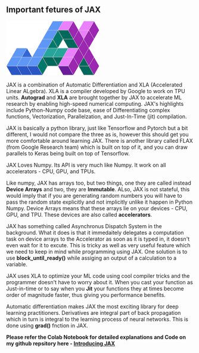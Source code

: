 ## Important fetures of JAX
![](/images/jax_logo_250px.png)

JAX is a combination of Automatic Differentiation and XLA (Accelerated Linear ALgebra). XLA is a compiler developed by Google to work on TPU units. **Autograd** and **XLA** are brought together by JAX to accelerate ML research by enabling high-speed numerical computing. JAX's highlights include Python-Numpy code base, ease of Differentiating complex functions, Vectorization, Parallelzation, and Just-In-Time (jit) compilation.

JAX is basically a python library, just like Tensorflow and Pytorch but a bit different, I would not compare the three as is, however this should get you more comfortable around learning JAX. There is another library called FLAX (from Google Research team) which is built on top of it, and you can draw parallels to Keras being built on top of Tensorflow.

JAX Loves Numpy. Its API is very much like Numpy. It work on all accelerators - CPU, GPU, and TPUs.

Like numpy, JAX has arrays too, but two things, one they are called instead **Device Arrays** and two, they are **Immutable**. ALso, JAX is not stateful, this would imply that if you are generating random numbers you will have to pass the random state explicitly and not implicitly unlike it happen in Python Numpy. Device Arrays means that these arrays lie on your devices - CPU, GPU, and TPU. These devices are also called **accelerators**.

JAX has something called Asynchronus Dispatch System in the background. What it does is that it immedaitely delegates a computation task on device arrays to the Accelerator as soon as it is typed in, it doesn't even wait for it to excute. This is tricky as well as very useful feature which we need to keep in mind while programming using JAX. One solution is to use **block_until_ready()** while assiging an output of a calculation to a variable.

JAX uses XLA to optimize your ML code using cool compiler tricks and the programmer doesn't have to worry about it. When you cast your function as Just-in-time or to say when you **Jit** your functions they at times become order of magnitude faster, thus giving you performance benefits.

Automatic differentiation makes JAX the most exciting library for deep learning practitioners. Derivatives are integral part of back propagation which in turn is integral to the learning process of neural networks. This is done using **grad()** fnction in JAX.

**Please refer the Colab Notebook for detailed explanations and Code on my github repsitory here - [Introducing JAX](https://github.com/yvrjsharma/JAX/blob/main/JAX_1.ipynb)**
